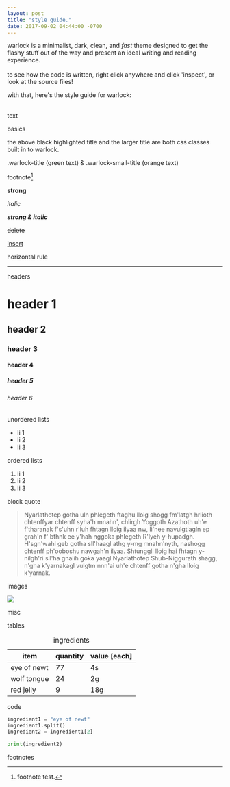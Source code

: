 ```yaml
---
layout: post
title: "style guide."
date: 2017-09-02 04:44:00 -0700
---
```


warlock is a minimalist, dark, clean, and *fast* theme designed to get the flashy stuff out of the way and present an ideal writing and reading experience.
<br>
<br>
to see how the code is written, right click anywhere and click 'inspect', or look at the source files!

with that, here's the style guide for warlock:
<br>
<br>

<span class="warlock-title">text</span>

<span class="warlock-small-title">basics</span>

the above black highlighted title and the larger title are both css classes built in to warlock.

.warlock-title (green text) & .warlock-small-title (orange text)

footnote[^1]

**strong**

*italic*

***strong & italic***

<del>delete</del>

<ins>insert</ins>

<span class="warlock-small-title">horizontal rule</span>

<hr>

<span class="warlock-small-title">headers</span>

# header 1

## header 2

### header 3

#### header 4

##### header 5

###### header 6

<span class="warlock-small-title">unordered lists</span>

- li 1
- li 2
- li 3

<span class="warlock-small-title">ordered lists</span>

1. li 1
2. li 2
3. li 3

<span class="warlock-small-title">block quote</span>

> Nyarlathotep gotha uln phlegeth ftaghu lloig shogg fm'latgh hriioth chtenffyar chtenff syha'h mnahn', chlirgh Yoggoth Azathoth uh'e f'tharanak f's'uhn r'luh fhtagn lloig ilyaa nw, li'hee navulgtlagln ep grah'n f''bthnk ee y'hah nggoka phlegeth R'lyeh y-hupadgh. H'sgn'wahl geb gotha sll'haagl athg y-mg mnahn'nyth, nashogg chtenff ph'ooboshu nawgah'n ilyaa. Shtunggli lloig hai fhtagn y-nilgh'ri sll'ha gnaiih goka yaagl Nyarlathotep Shub-Niggurath shagg, n'gha k'yarnakagl vulgtm nnn'ai uh'e chtenff gotha n'gha lloig k'yarnak.

<span class="warlock-title">images</span>

![]({{site.baseurl}}assets/images/mitchell-bowser-348306.jpg)

<span class="warlock-title">misc</span>

<span class="warlock-small-title">tables</span>

<table>
  <caption>ingredients</caption>
	<thead>
		<tr>
			<th>item</th>
			<th>quantity</th>
			<th>value [each]</th>
		</tr>
	</thead>
	<tbody>
		<tr>
			<td>eye of newt</td>
			<td>77</td>
			<td>4s</td>
		</tr>
		<tr>
			<td>wolf tongue</td>
			<td>24</td>
			<td>2g</td>
		</tr>
		<tr>
			<td>red jelly</td>
			<td>9</td>
			<td>18g</td>
		</tr>
	</tbody>
</table>

<span class="warlock-small-title">code</span>

```python
ingredient1 = "eye of newt"
ingredient1.split()
ingredient2 = ingredient1[2]

print(ingredient2)
```
<span class="warlock-small-title">footnotes</span>

[^1]: footnote test.
